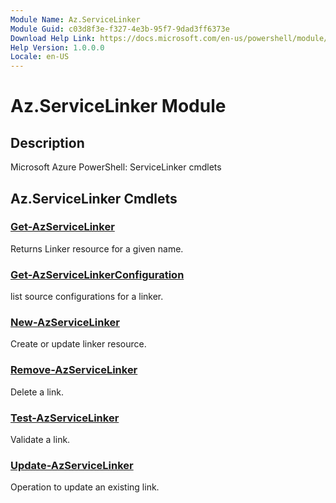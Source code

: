 ```yaml
---
Module Name: Az.ServiceLinker
Module Guid: c03d8f3e-f327-4e3b-95f7-9dad3ff6373e
Download Help Link: https://docs.microsoft.com/en-us/powershell/module/az.servicelinker
Help Version: 1.0.0.0
Locale: en-US
---
```


# Az.ServiceLinker Module
## Description
Microsoft Azure PowerShell: ServiceLinker cmdlets

## Az.ServiceLinker Cmdlets
### [Get-AzServiceLinker](Get-AzServiceLinker.md)
Returns Linker resource for a given name.

### [Get-AzServiceLinkerConfiguration](Get-AzServiceLinkerConfiguration.md)
list source configurations for a linker.

### [New-AzServiceLinker](New-AzServiceLinker.md)
Create or update linker resource.

### [Remove-AzServiceLinker](Remove-AzServiceLinker.md)
Delete a link.

### [Test-AzServiceLinker](Test-AzServiceLinker.md)
Validate a link.

### [Update-AzServiceLinker](Update-AzServiceLinker.md)
Operation to update an existing link.

